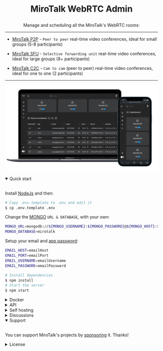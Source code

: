 # <p align="center">MiroTalk WebRTC Admin</p>

<p align="center">Manage and scheduling all the MiroTalk's WebRTC rooms:</p>

---

-   [MiroTalk P2P](https://github.com/miroslavpejic85/mirotalk) - `Peer to peer` real-time video conferences, ideal for small groups (5-8 participants)

-   [MiroTalk SFU](https://github.com/miroslavpejic85/mirotalksfu) - `Selective forwarding unit` real-time video conferences, ideal for large groups (8+ participants)

-   [MiroTalk C2C](https://github.com/miroslavpejic85/mirotalkc2c) - `Cam to cam` (peer to peer) real-time video conferences, ideal for one to one (2 participants)

---

![mirotalk-webrtc-admin](./frontend/Images/mirotalk-webrtc-admin.png)

<details open>
<summary>Quick start</summary>

<br/>

Install [NodeJs](https://nodejs.org/en/blog/release/v16.15.1/) and then:

```bash
# Copy .env.template to .env and edit it
$ cp .env.template .env
```

Change the [MONGO](https://www.mongodb.com/) `URL & DATABASE`, with your own:

```bash
MONGO_URL=mongodb://${MONGO_USERNAME}:${MONGO_PASSWORD}@${MONGO_HOST}:${MONGO_PORT}
MONGO_DATABASE=mirotalk
```

Setup your email and [app password](https://support.google.com/mail/answer/185833?hl=en):

```bash
EMAIL_HOST=emailHost
EMAIL_PORT=emailPort
EMAIL_USERNAME=emailUsername
EMAIL_PASSWORD=emailPassword
```

```bash
# Install dependencies
$ npm install
# Start the server
$ npm start
```

</details>

<details>
<summary>Docker</summary>

<br/>

Install [docker](https://docs.docker.com/engine/install/) and [docker-compose](https://docs.docker.com/compose/install/) and then:

```bash
# Copy .env.template to .env and edit it
$ cp .env.template .env
# Build or rebuild services
$ docker-compose build
# Create and start containers (-d as daemon)
$ docker-compose up
```

[Docker official image](https://hub.docker.com/r/mirotalk/webrtc)

Logs

```bash
# Follow the server logs
$ docker logs -f mirotalkwebrtc
```

</details>

<details>
<summary>API</summary>

<br/>

You can check the swagger document at http://localhost:9000/api/v1/docs, or live [here](https://webrtc.mirotalk.com/api/v1/docs).

</details>

<details>
<summary>Self hosting</summary>

<br/>

To self hosting this project follow [this doc](./Self-hosting.md).

</details>

<details>

<summary>Discussions</summary>

<br/>

Join with us on [Discord](https://discord.gg/rgGYfeYW3N), ask questions and post answers without opening issues.

</details>

<details open>
<summary>Support</summary>

<br/>

You can support MiroTalk's projects by [sponsoring](https://github.com/sponsors/miroslavpejic85) it. Thanks!

</details>

<details>
<summary>License</summary>

<br/>

[AGPLv3](./LICENSE)

</details>
